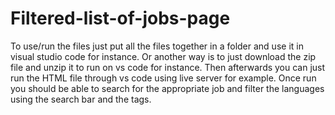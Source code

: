 # Filtered-list-of-jobs-page

To use/run the files just put  all the files together in a folder and use it in visual studio code for instance. Or another way is to just download the zip file and unzip it to run on vs code for instance. Then afterwards you can just run the HTML file through vs code using live server for example. Once run you should be able to search for the appropriate job and filter the languages using the search bar and the tags.
